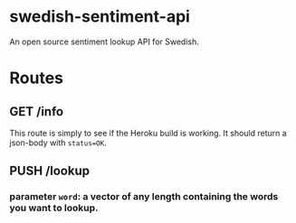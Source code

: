 # swedish-sentiment-api
An open source sentiment lookup API for Swedish.

# Routes
## GET /info
This route is simply to see if the Heroku build is working. It should return a json-body with `status=OK`.

## PUSH /lookup
### parameter `word`: a vector of any length containing the words you want to lookup.
